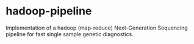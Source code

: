 # hadoop-pipeline
 Implementation of a hadoop (map-reduce) Next-Generation Sequencing pipeline for fast single sample genetic diagnostics.
